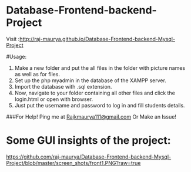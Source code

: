 # Database-Frontend-backend-Project

Visit :http://raj-maurya.github.io/Database-Frontend-backend-Mysql-Project

#Usage:

1. Make a new folder and put the all files in the folder with picture names as well as for files.
2. Set up the php myadmin in the database of the XAMPP server.
3. Import the database with  .sql extension.
4. Now, navigate to your folder containing all other files and click the login.html or open with browser. 
5. Just put the username and password to log in and fill students details.

###For Help!
Ping me at Rajkmaurya111@gmail.com
Or
Make an Issue!


# Some GUI insights of the project:
https://github.com/raj-maurya/Database-Frontend-backend-Mysql-Project/blob/master/screen_shots/front1.PNG?raw=true


